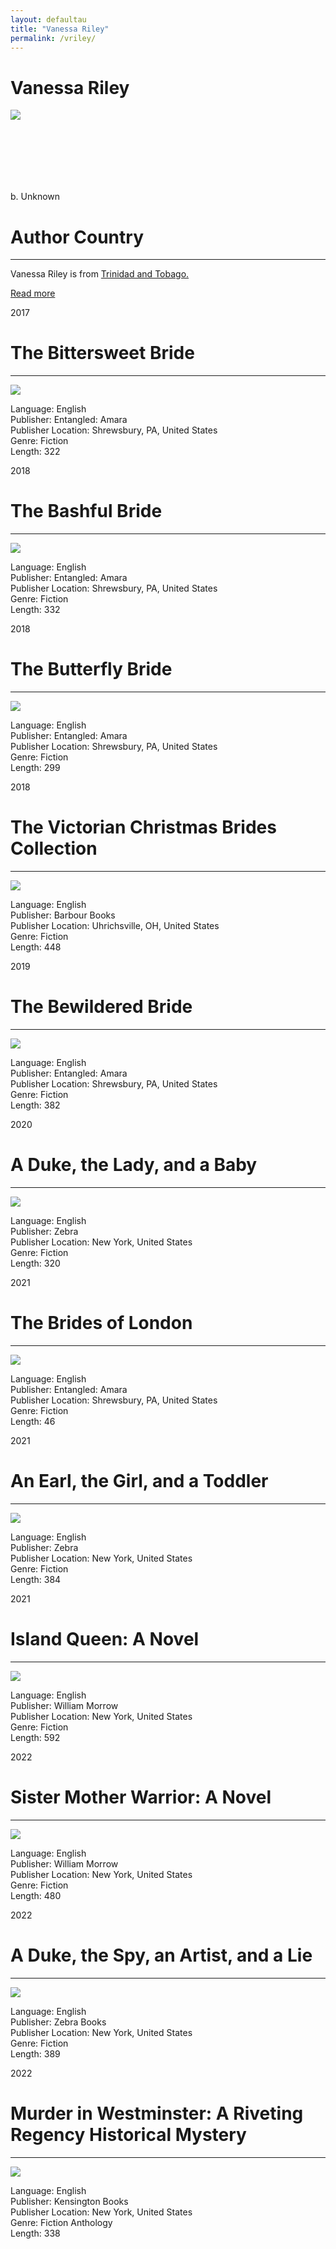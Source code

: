 ```yaml
---
layout: defaultau
title: "Vanessa Riley"
permalink: /vriley/
---
```

<!-- partial:index.partial.html -->
<div class="content">
    <h1>Vanessa Riley</h1>
    <div class="quote">
        <div><img src="https://vanessariley.com/gotool/image/data/3377_VanessaRileyH1sm.jpg" class="logo"></div>
    </div>
    <div class="timeline">
        <div style="padding-bottom:100px;"></div>
        <div class="block">
            <div class="date right"><p class="right">b. Unknown</p></div>
            <div class="dot"></div>
            <div class="left first">
            <div class="author_country">
                <h1>Author Country</h1><hr>
          <div class="aclocation">  <p>Vanessa Riley is from <a href="{{ site.baseurl }}/3/">Trinidad and Tobago.</a></p></div>
              <div class="acreadmore">  <a href="NA" target="_blank">Read more</a></div>
            </div>
            </div>
        </div>
        <div class="block">
            <div class="date left"><p class="left">2017</p></div>
            <div class="dot"></div>
            <div class="right hide">
                <h1>The Bittersweet Bride</h1><hr>
                <p><img src="https://images-na.ssl-images-amazon.com/images/S/compressed.photo.goodreads.com/books/1515441018i/36679612.jpg"></p>
                <p>
                Language: English<br>
                Publisher: Entangled: Amara<br>
                Publisher Location: Shrewsbury, PA, United States<br>
                Genre: Fiction<br>
                Length: 322<br>
                </p>
            </div>
        </div>
        <div class="block">
            <div class="date right"><p class="right">2018</p></div>
            <div class="dot"></div>
            <div class="left hide">
                <h1>The Bashful Bride</h1><hr>
                <p><img src="https://images-na.ssl-images-amazon.com/images/S/compressed.photo.goodreads.com/books/1523563496i/39817934.jpg"></p>
                <p>
                Language: English<br>
                Publisher: Entangled: Amara<br>
                Publisher Location: Shrewsbury, PA, United States<br>
                Genre: Fiction<br>
                Length: 332<br>
                </p>
            </div>
        </div>
        <div class="block">
            <div class="date left"><p class="left">2018</p></div>
            <div class="dot"></div>
            <div class="right hide">
                <h1>The Butterfly Bride</h1><hr>
                <p><img src="https://m.media-amazon.com/images/I/519MeqMpLLL._SY445_SX342_.jpg"></p>
                <p>Language: English<br>
                Publisher: Entangled: Amara<br>
                Publisher Location: Shrewsbury, PA, United States<br>
                Genre: Fiction<br>
                Length: 299<br></p>
            </div>
        </div>
        <div class="block">
            <div class="date right"><p class="right">2018</p></div>
            <div class="dot"></div>
            <div class="left hide">
                <h1>The Victorian Christmas Brides Collection</h1><hr>
                <p><img src="https://m.media-amazon.com/images/I/71H3pF0XNmL._SY385_.jpg"></p>
                <p>Language: English<br>
                Publisher: Barbour Books<br>
                Publisher Location: Uhrichsville, OH, United States<br>
                Genre: Fiction<br>
                Length: 448<br></p>
            </div>
        </div>
        <div class="block">
            <div class="date left"><p class="left">2019</p></div>
            <div class="dot"></div>
            <div class="right hide">
                <h1>The Bewildered Bride</h1><hr>
                <p><img src="https://images-na.ssl-images-amazon.com/images/S/compressed.photo.goodreads.com/books/1560353179i/46270240.jpg"></p>
                <p>Language: English<br>
                Publisher:  Entangled: Amara<br>
                Publisher Location:  Shrewsbury, PA, United States<br>
                Genre: Fiction<br>
                Length: 382<br></p>
            </div>
        </div>
        <div class="block">
            <div class="date right"><p class="right">2020</p></div>
            <div class="dot"></div>
            <div class="left hide">
                <h1>A Duke, the Lady, and a Baby</h1><hr>
                <p><img src="https://images-na.ssl-images-amazon.com/images/S/compressed.photo.goodreads.com/books/1575505378i/50738882.jpg"></p>
                <p>Language: English<br>
                Publisher: Zebra<br>
                Publisher Location: New York, United States<br>
                Genre: Fiction<br>
                Length: 320<br></p>
            </div>
        </div>
	<div class="block">
            <div class="date left"><p class="left">2021</p></div>
            <div class="dot"></div>
            <div class="right hide">
                <h1>The Brides of London</h1><hr>
                <p><img src="https://prodimage.images-bn.com/lf?set=key%5Bresolve.pixelRatio%5D,value%5B1%5D&set=key%5Bresolve.width%5D,value%5B600%5D&set=key%5Bresolve.height%5D,value%5B10000%5D&set=key%5Bresolve.imageFit%5D,value%5Bcontainerwidth%5D&set=key%5Bresolve.allowImageUpscaling%5D,value%5B0%5D&set=key%5Bresolve.format%5D,value%5Bwebp%5D&source=url%5Bhttps://prodimage.images-bn.com/pimages/9781649370297_p0_v2_s600x595.jpg%5D&scale=options%5Blimit%5D,size%5B600x10000%5D&sink=format%5Bwebp%5D"></p>
                <p>Language: English<br>
                Publisher: Entangled: Amara<br>
                Publisher Location: Shrewsbury, PA, United States<br>
                Genre: Fiction<br>
                Length: 46</p>
            </div>
        </div>
            <div class="block">
            <div class="date right"><p class="right">2021</p></div>
            <div class="dot"></div>
            <div class="left hide">
                <h1>An Earl, the Girl, and a Toddler</h1><hr>
                <p><img src="https://m.media-amazon.com/images/I/51M13lnjwAL._SY445_SX342_.jpg"></p>
                <p>Language: English<br>
                Publisher: Zebra<br>
                Publisher Location: New York, United States<br>
                Genre: Fiction<br>
                Length: 384<br></p>
            </div>
        </div>
            <div class="block">
            <div class="date left"><p class="left">2021</p></div>
            <div class="dot"></div>
            <div class="right hide">
                <h1>Island Queen: A Novel</h1><hr>
                <p><img src="https://m.media-amazon.com/images/I/51kay5bL-7L._SY445_SX342_.jpg"></p>
                <p>Language: English<br>
                Publisher:  William Morrow<br>
                Publisher Location: New York, United States<br>
                Genre: Fiction<br>
                Length: 592</p>
            </div>
        </div>
            <div class="block">
            <div class="date right"><p class="right">2022</p></div>
            <div class="dot"></div>
            <div class="left hide">
                <h1>Sister Mother Warrior: A Novel</h1><hr>
                <p><img src="https://m.media-amazon.com/images/I/51SGVXr3U-L._SY445_SX342_.jpg"></p>
                <p>Language: English<br>
                Publisher: William Morrow<br>
                Publisher Location: New York, United States<br>
                Genre: Fiction<br>
                Length: 480<br></p>
            </div>
        </div>
             <div class="block">
            <div class="date left"><p class="left">2022</p></div>
            <div class="dot"></div>
            <div class="right">
                <h1>A Duke, the Spy, an Artist, and a Lie</h1><hr>
                <p><img src="https://m.media-amazon.com/images/I/41eCLqRgbkL._SY445_SX342_.jpg"></p>
                <p>Language: English<br>
                Publisher: Zebra Books<br>
                Publisher Location: New York, United States<br>
                Genre: Fiction<br>
                Length: 389</p>
            </div>
        </div>
            <div class="block">
            <div class="date right"><p class="right">2022</p></div>
            <div class="dot"></div>
            <div class="left hide">
                <h1>Murder in Westminster: A Riveting Regency Historical Mystery </h1><hr>
                <p><img src="https://m.media-amazon.com/images/I/51R0tu2jhHL._SY445_SX342_.jpg"></p>
                <p>Language: English<br>
                Publisher: Kensington Books<br>
                Publisher Location: New York, United States<br>
                Genre: Fiction Anthology<br>
                Length: 338<br></p>
            </div>
        </div>
  <!-- partial -->
<script src='https://cdnjs.cloudflare.com/ajax/libs/jquery/3.1.1/jquery.min.js'></script><script  src="{{ site.baseurl }}/assets/js/authorscript.js"></script>